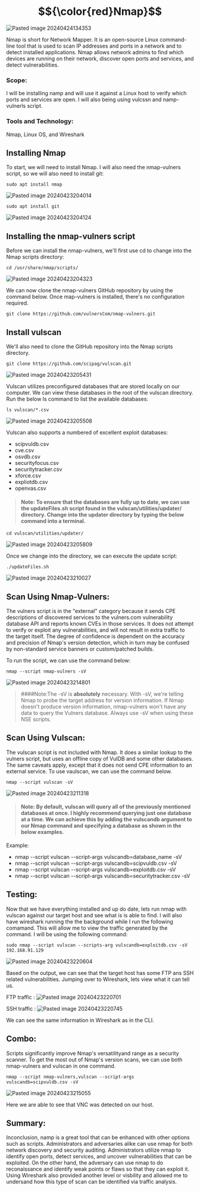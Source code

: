 # $${\color{red}Nmap}$$

![Pasted image 20240424134353](https://github.com/lm3nitro/Projects/assets/55665256/b3eb7242-99a3-4e22-a98b-3171e1c3b191)

Nmap is short for Network Mapper. It is an open-source Linux command-line tool that is used to scan IP addresses and ports in a network and to detect installed applications. Nmap allows network admins to find which devices are running on their network, discover open ports and services, and detect vulnerabilities. 

### Scope:

I will be installing namp and will use it against a Linux host to verify which ports and services are open. I will also being using vulcssn and namp-vulnerls script.

### Tools and Technology:
Nmap, Linux OS, and Wireshark

## Installing Nmap
To start, we will need to install Nmap. I will also need the nmap-vulners script, so we will also need to install git:

```
sudo apt install nmap
```

![Pasted image 20240423204014](https://github.com/lm3nitro/Projects/assets/55665256/d25eaf2b-533f-4f33-a954-d296bce08893)

```
sudo apt install git
```

![Pasted image 20240423204124](https://github.com/lm3nitro/Projects/assets/55665256/62ef5302-8ffc-4f23-803f-4746d51f44e1)

## Installing the nmap-vulners script

Before we can install the nmap-vulners, we'll first use cd to change into the Nmap scripts directory:

```
cd /usr/share/nmap/scripts/
```

![Pasted image 20240423204323](https://github.com/lm3nitro/Projects/assets/55665256/795318d0-9a32-4ca8-9076-e4ed62c81447)

We can now clone the nmap-vulners GitHub repository by using the command below. Once map-vulners is installed, there's no configuration required.

```
git clone https://github.com/vulnersCom/nmap-vulners.git
```

## Install vulscan

We'll also need to clone the GitHub repository into the Nmap scripts directory.   

```
git clone https://github.com/scipag/vulscan.git
```

![Pasted image 20240423205431](https://github.com/lm3nitro/Projects/assets/55665256/75510a87-0aa7-45aa-9ea3-7293c73b654d)

Vulscan utilizes preconfigured databases that are stored locally on our computer. We can view these databases in the root of the vulscan directory. Run the below ls command to list the available databases:

```
ls vulscan/*.csv
```

![Pasted image 20240423205508](https://github.com/lm3nitro/Projects/assets/55665256/5c220072-cdb2-4ae1-80bb-eaca3a183bdb)

Vulscan also supports a numbered of excellent exploit databases:

+ scipvuldb.csv
+ cve.csv
+ osvdb.csv
+ securityfocus.csv
+ securitytracker.csv
+ xforce.csv
+ expliotdb.csv
+ openvas.csv

>#### Note: To ensure that the databases are fully up to date, we can use the updateFiles.sh script found in the vulscan/utilities/updater/ directory. Change into the updater directory by typing the below command into a terminal.
```
cd vulscan/utilities/updater/
```
![Pasted image 20240423205809](https://github.com/lm3nitro/Projects/assets/55665256/d4848860-754a-48db-afa1-71ff0e9384c0)

Once we change into the directory, we can execute the update script:

```
./updateFiles.sh
```

![Pasted image 20240423210027](https://github.com/lm3nitro/Projects/assets/55665256/331b6d81-ead9-4160-870a-f4598f9d3ec9)

## Scan Using Nmap-Vulners:

The vulners script is in the "external" category because it sends CPE descriptions of discovered services to the vulners.com vulnerability database API and reports known CVEs in those services. It does not attempt to verify or exploit any vulnerabilities, and will not result in extra traffic to the target itself. The degree of confidence is dependent on the accuracy and precision of Nmap's version detection, which in turn may be confused by non-standard service banners or custom/patched builds.

To run the script, we can use the command below:

```
nmap --script nmap-vulners -sV
```
![Pasted image 20240423214801](https://github.com/lm3nitro/Projects/assets/55665256/3a74a217-6160-4ecb-b57c-f03c340f0e91)

>####Note:The -sV is **absolutely** necessary. With -sV, we're telling Nmap to probe the target address for version information. If Nmap doesn't produce version information, nmap-vulners won't have any data to query the Vulners database. Always use -sV when using these NSE scripts.

## Scan Using Vulscan:

The vulscan script is not included with Nmap. It does a similar lookup to the vulners script, but uses an offline copy of VulDB and some other databases. The same caveats apply, except that it does not send CPE information to an external service. To use vaulscan, we can use the command below.

```
nmap --script vulscan -sV
```

![Pasted image 20240423211318](https://github.com/lm3nitro/Projects/assets/55665256/e50a8101-9b00-4ba3-b149-40bfc5dcd3af)

>#### Note: By default, vulscan will query all of the previously mentioned databases at once. I highly recommend querying just one database at a time. We can achieve this by adding the vulscandb argument to our Nmap command and specifying a database as shown in the below examples.

Example:
+ nmap --script vulscan --script-args vulscandb=database_name -sV 
+ nmap --script vulscan --script-args vulscandb=scipvuldb.csv -sV 
+ nmap --script vulscan --script-args vulscandb=exploitdb.csv -sV
+ nmap --script vulscan --script-args vulscandb=securitytracker.csv -sV 

## Testing:

Now that we have everything installed and up do date, lets run nmap with vulscan against our target host and see what is is able to find. I will also have wireshark running the the background while I run the following comamand. This will allow me to view the traffic generated by the command. I will be using the following command:

```
sudo nmap --script vulscan --scripts-arg vulscandb=exploitdb.csv -sV 192.168.91.129
```
![Pasted image 20240423220604](https://github.com/lm3nitro/Projects/assets/55665256/c73dcf50-a71f-4691-8f20-6c8bb7e606ce)

Based on the output, we can see that the target host has some FTP ans SSH related vulnerabilities. Jumping over to Wireshark, lets view what it can tell us. 

FTP traffic :
![Pasted image 20240423220701](https://github.com/lm3nitro/Projects/assets/55665256/a8d71462-4e81-4abb-9368-2d3fb2fe831e)

SSH traffic :
![Pasted image 20240423220745](https://github.com/lm3nitro/Projects/assets/55665256/0695b161-0be2-4206-8dd6-500f0c7e6f46)

We can see the same information in Wireshark as in the CLI. 

## Combo:

Scripts significantly improve Nmap's versatilityand range as a security scanner. To get the most out of Nmap's version scans, we can use both nmap-vulners and vulscan in one command. 

```
nmap --script nmap-vulners,vulscan --script-args vulscandb=scipvuldb.csv -sV
```

![Pasted image 20240423215055](https://github.com/lm3nitro/Projects/assets/55665256/442f84f1-74b5-42e4-bde1-71e5fa47b44f)

Here we are able to see that VNC was detected on our host. 

## Summary:

Inconclusion, namp is a great tool that can be enhanced with other options such as scripts. Administrators and adversaries alike can use nmap for both network discovery and security auditing. Administrators utilize nmap to identify open ports, detect services, and uncover vulnerabilities that can be exploited. On the other hand, the adversary can use nmap to do reconaissance and identify weak points or flaws so that they can exploit it. Using Wireshark also provided another level or visbility and allowed me to undersand how this type of scan can be identified via traffic analysis. 
